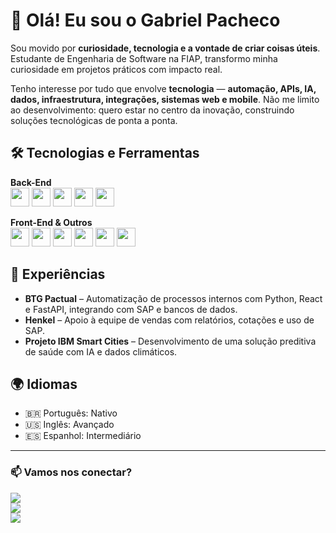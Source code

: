 # 👋 Olá! Eu sou o Gabriel Pacheco

Sou movido por **curiosidade, tecnologia e a vontade de criar coisas úteis**. Estudante de Engenharia de Software na FIAP, transformo minha curiosidade em projetos práticos com impacto real.

Tenho interesse por tudo que envolve **tecnologia** — **automação, APIs, IA, dados, infraestrutura, integrações, sistemas web e mobile**. Não me limito ao desenvolvimento: quero estar no centro da inovação, construindo soluções tecnológicas de ponta a ponta.

## 🛠️ Tecnologias e Ferramentas

**Back-End**  
<img height="30" src="https://cdn.jsdelivr.net/gh/devicons/devicon/icons/python/python-original.svg" />
<img height="30" src="https://cdn.jsdelivr.net/gh/devicons/devicon/icons/java/java-original.svg" />
<img height="30" src="https://cdn.jsdelivr.net/gh/devicons/devicon/icons/csharp/csharp-original.svg" />
<img height="30" src="https://cdn.jsdelivr.net/gh/devicons/devicon/icons/mysql/mysql-original.svg" />
<img height="30" src="https://cdn.jsdelivr.net/gh/devicons/devicon/icons/sap/sap-original.svg" />

**Front-End & Outros**  
<img height="30" src="https://cdn.jsdelivr.net/gh/devicons/devicon/icons/react/react-original.svg" />
<img height="30" src="https://cdn.jsdelivr.net/gh/devicons/devicon/icons/javascript/javascript-original.svg" />
<img height="30" src="https://cdn.jsdelivr.net/gh/devicons/devicon/icons/html5/html5-original.svg" />
<img height="30" src="https://cdn.jsdelivr.net/gh/devicons/devicon/icons/docker/docker-original.svg" />
<img height="30" src="https://cdn.jsdelivr.net/gh/devicons/devicon/icons/unrealengine/unrealengine-original.svg" />
<img height="30" src="https://cdn.jsdelivr.net/gh/devicons/devicon/icons/maya/maya-original.svg" />

## 💼 Experiências

- **BTG Pactual** – Automatização de processos internos com Python, React e FastAPI, integrando com SAP e bancos de dados.
- **Henkel** – Apoio à equipe de vendas com relatórios, cotações e uso de SAP.
- **Projeto IBM Smart Cities** – Desenvolvimento de uma solução preditiva de saúde com IA e dados climáticos.

## 🌍 Idiomas

- 🇧🇷 Português: Nativo  
- 🇺🇸 Inglês: Avançado  
- 🇪🇸 Espanhol: Intermediário  

---

### 📫 Vamos nos conectar?

[<img src="https://img.shields.io/badge/Instagram-E4405F?style=for-the-badge&logo=instagram&logoColor=white"/>](https://www.instagram.com/)  
[<img src="https://img.shields.io/badge/Gmail-D14836?style=for-the-badge&logo=gmail&logoColor=white"/>](mailto:gabriel.pacheco040505@gmail.com)  
[<img src="https://img.shields.io/badge/LinkedIn-0077B5?style=for-the-badge&logo=linkedin&logoColor=white"/>](https://www.linkedin.com/in/gabriel-pacheco-89715a282/)
